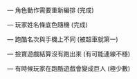 — 角色動作需要重新編排 (完成)

— 玩家姓名條底色隨機 (完成)

— 跑酷名次與手機上不同 (被超車就第一)

— 撿寶遊戲結算沒有跑出來 (有可能連線不穩)

— 有時候玩家在跑酷遊戲會變成巨人 (極少數)